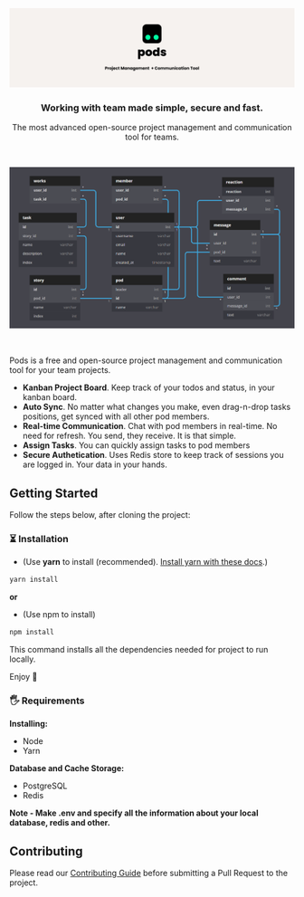 <p align="center">
    <img src="assets/banner.png" alt="Pods banner" />
</p>
<h3 align="center">Working with team made simple, secure and fast.</h3>
<p align="center">The most advanced open-source project management and communication tool for teams.</p>
<br />

<p align="center">
    <img src="assets/schema.png" alt="Schema Design" />
</p>

<br>

Pods is a free and open-source project management and communication tool for your team projects.

- **Kanban Project Board**. Keep track of your todos and status, in your kanban board.
- **Auto Sync**. No matter what changes you make, even drag-n-drop tasks positions, get synced with all other pod members.
- **Real-time Communication**. Chat with pod members in real-time. No need for refresh. You send, they receive. It is that simple.
- **Assign Tasks**. You can quickly assign tasks to pod members
- **Secure Authetication**. Uses Redis store to keep track of sessions you are logged in. Your data in your hands.

## Getting Started

Follow the steps below, after cloning the project:

### ⏳ Installation

- (Use **yarn** to install (recommended). [Install yarn with these docs](https://yarnpkg.com/lang/en/docs/install/).)

```bash
yarn install
```

**or**

- (Use npm to install)

```bash
npm install
```

This command installs all the dependencies needed for project to run locally.

Enjoy 🎉

### 🖐 Requirements

**Installing:**

- Node
- Yarn

**Database and Cache Storage:**

- PostgreSQL
- Redis

**Note - Make .env and specify all the information about your local database, redis and other.**

## Contributing

Please read our [Contributing Guide](./CONTRIBUTING.md) before submitting a Pull Request to the project.

